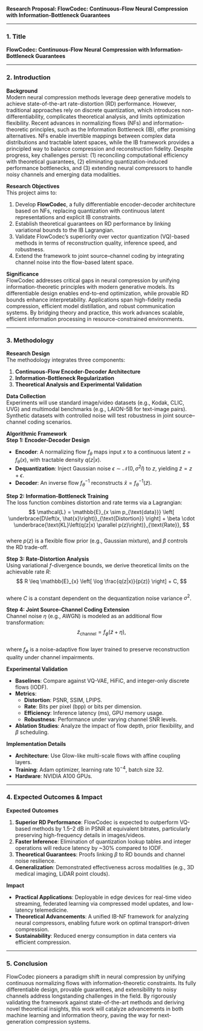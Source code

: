**Research Proposal: FlowCodec: Continuous-Flow Neural Compression with Information-Bottleneck Guarantees**

---

### 1. **Title**  
**FlowCodec: Continuous-Flow Neural Compression with Information-Bottleneck Guarantees**

---

### 2. **Introduction**  
**Background**  
Modern neural compression methods leverage deep generative models to achieve state-of-the-art rate-distortion (RD) performance. However, traditional approaches rely on discrete quantization, which introduces non-differentiability, complicates theoretical analysis, and limits optimization flexibility. Recent advances in normalizing flows (NFs) and information-theoretic principles, such as the Information Bottleneck (IB), offer promising alternatives. NFs enable invertible mappings between complex data distributions and tractable latent spaces, while the IB framework provides a principled way to balance compression and reconstruction fidelity. Despite progress, key challenges persist: (1) reconciling computational efficiency with theoretical guarantees, (2) eliminating quantization-induced performance bottlenecks, and (3) extending neural compressors to handle noisy channels and emerging data modalities.

**Research Objectives**  
This project aims to:  
1. Develop **FlowCodec**, a fully differentiable encoder-decoder architecture based on NFs, replacing quantization with continuous latent representations and explicit IB constraints.  
2. Establish theoretical guarantees on RD performance by linking variational bounds to the IB Lagrangian.  
3. Validate FlowCodec’s superiority over vector quantization (VQ)-based methods in terms of reconstruction quality, inference speed, and robustness.  
4. Extend the framework to joint source–channel coding by integrating channel noise into the flow-based latent space.  

**Significance**  
FlowCodec addresses critical gaps in neural compression by unifying information-theoretic principles with modern generative models. Its differentiable design enables end-to-end optimization, while provable RD bounds enhance interpretability. Applications span high-fidelity media compression, efficient model distillation, and robust communication systems. By bridging theory and practice, this work advances scalable, efficient information processing in resource-constrained environments.

---

### 3. **Methodology**  
**Research Design**  
The methodology integrates three components:  
1. **Continuous-Flow Encoder-Decoder Architecture**  
2. **Information-Bottleneck Regularization**  
3. **Theoretical Analysis and Experimental Validation**  

**Data Collection**  
Experiments will use standard image/video datasets (e.g., Kodak, CLIC, UVG) and multimodal benchmarks (e.g., LAION-5B for text-image pairs). Synthetic datasets with controlled noise will test robustness in joint source–channel coding scenarios.

**Algorithmic Framework**  
**Step 1: Encoder-Decoder Design**  
- **Encoder**: A normalizing flow $f_\theta$ maps input $x$ to a continuous latent $z = f_\theta(x)$, with tractable density $q(z|x)$.  
- **Dequantization**: Inject Gaussian noise $\epsilon \sim \mathcal{N}(0, \sigma^2I)$ to $z$, yielding $\tilde{z} = z + \epsilon$.  
- **Decoder**: An inverse flow $f_\theta^{-1}$ reconstructs $\hat{x} = f_\theta^{-1}(\tilde{z})$.  

**Step 2: Information-Bottleneck Training**  
The loss function combines distortion and rate terms via a Lagrangian:  
$$
\mathcal{L} = \mathbb{E}_{x \sim p_{\text{data}}} \left[ \underbrace{D\left(x, \hat{x}\right)}_{\text{Distortion}} \right] + \beta \cdot \underbrace{\text{KL}\left(q(z|x) \parallel p(z)\right)}_{\text{Rate}},  
$$  
where $p(z)$ is a flexible flow prior (e.g., Gaussian mixture), and $\beta$ controls the RD trade-off.  

**Step 3: Rate-Distortion Analysis**  
Using variational $f$-divergence bounds, we derive theoretical limits on the achievable rate $R$:  
$$
R \leq \mathbb{E}_{x} \left[ \log \frac{q(z|x)}{p(z)} \right] + C,  
$$  
where $C$ is a constant dependent on the dequantization noise variance $\sigma^2$.  

**Step 4: Joint Source–Channel Coding Extension**  
Channel noise $\eta$ (e.g., AWGN) is modeled as an additional flow transformation:  
$$
\tilde{z}_{\text{channel}} = f_\phi(\tilde{z} + \eta),  
$$  
where $f_\phi$ is a noise-adaptive flow layer trained to preserve reconstruction quality under channel impairments.

**Experimental Validation**  
- **Baselines**: Compare against VQ-VAE, HiFiC, and integer-only discrete flows (IODF).  
- **Metrics**:  
  - **Distortion**: PSNR, SSIM, LPIPS.  
  - **Rate**: Bits per pixel (bpp) or bits per dimension.  
  - **Efficiency**: Inference latency (ms), GPU memory usage.  
  - **Robustness**: Performance under varying channel SNR levels.  
- **Ablation Studies**: Analyze the impact of flow depth, prior flexibility, and $\beta$ scheduling.  

**Implementation Details**  
- **Architecture**: Use Glow-like multi-scale flows with affine coupling layers.  
- **Training**: Adam optimizer, learning rate $10^{-4}$, batch size 32.  
- **Hardware**: NVIDIA A100 GPUs.  

---

### 4. **Expected Outcomes & Impact**  
**Expected Outcomes**  
1. **Superior RD Performance**: FlowCodec is expected to outperform VQ-based methods by 1.5–2 dB in PSNR at equivalent bitrates, particularly preserving high-frequency details in images/videos.  
2. **Faster Inference**: Elimination of quantization lookup tables and integer operations will reduce latency by ~30% compared to IODF.  
3. **Theoretical Guarantees**: Proofs linking $\beta$ to RD bounds and channel noise resilience.  
4. **Generalization**: Demonstrated effectiveness across modalities (e.g., 3D medical imaging, LiDAR point clouds).  

**Impact**  
- **Practical Applications**: Deployable in edge devices for real-time video streaming, federated learning via compressed model updates, and low-latency telemedicine.  
- **Theoretical Advancements**: A unified IB-NF framework for analyzing neural compressors, enabling future work on optimal transport-driven compression.  
- **Sustainability**: Reduced energy consumption in data centers via efficient compression.  

---

### 5. **Conclusion**  
FlowCodec pioneers a paradigm shift in neural compression by unifying continuous normalizing flows with information-theoretic constraints. Its fully differentiable design, provable guarantees, and extensibility to noisy channels address longstanding challenges in the field. By rigorously validating the framework against state-of-the-art methods and deriving novel theoretical insights, this work will catalyze advancements in both machine learning and information theory, paving the way for next-generation compression systems.